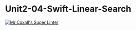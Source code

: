 # Unit2-04-Swift-Linear-Search
[![Mr Coxall's Super Linter](https://github.com/ICS4U-Programming-JackT/Unit2-04-Swift-Linear-Search/workflows/Mr%20Coxall's%20Super%20Linter/badge.svg)](https://github.com/ICS4U-Programming-JackT/Unit2-04-Swift-Linear-Search/actions/)
